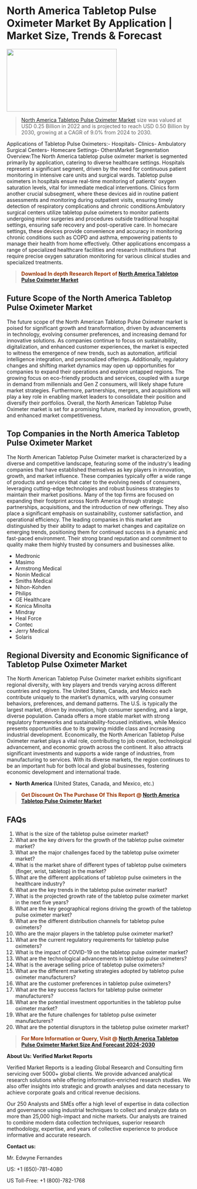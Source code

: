 <p><h1>North America Tabletop Pulse Oximeter Market By Application | Market Size, Trends & Forecast</h1><p><img class="aligncenter size-medium wp-image-105565" src="https://ffe5etoiles.com/wp-content/uploads/2025/01/MST7-300x171.png" alt="" width="300" height="171" /></p><blockquote><p><a href="https://www.verifiedmarketreports.com/download-sample/?rid=266460&utm_source=Github-NA&utm_medium=364" target="_blank">North America Tabletop Pulse Oximeter Market</a> size was valued at USD 0.25 Billion in 2022 and is projected to reach USD 0.50 Billion by 2030, growing at a CAGR of 9.0% from 2024 to 2030.</p></blockquote>Applications of Tabletop Pulse Oximeters:- Hospitals- Clinics- Ambulatory Surgical Centers- Homecare Settings- OthersMarket Segmentation Overview:The North America tabletop pulse oximeter market is segmented primarily by application, catering to diverse healthcare settings. Hospitals represent a significant segment, driven by the need for continuous patient monitoring in intensive care units and surgical wards. Tabletop pulse oximeters in hospitals ensure real-time monitoring of patients' oxygen saturation levels, vital for immediate medical interventions. Clinics form another crucial subsegment, where these devices aid in routine patient assessments and monitoring during outpatient visits, ensuring timely detection of respiratory complications and chronic conditions.Ambulatory surgical centers utilize tabletop pulse oximeters to monitor patients undergoing minor surgeries and procedures outside traditional hospital settings, ensuring safe recovery and post-operative care. In homecare settings, these devices provide convenience and accuracy in monitoring chronic conditions such as COPD and asthma, empowering patients to manage their health from home effectively. Other applications encompass a range of specialized healthcare facilities and research institutions that require precise oxygen saturation monitoring for various clinical studies and specialized treatments.</p><blockquote><p><span style="color: #993300;"><strong>Download In depth Research Report of <a href="https://www.verifiedmarketreports.com/download-sample/?rid=266460&utm_source=Github-NA&utm_medium=364">North America Tabletop Pulse Oximeter Market</a></strong></span></p></blockquote><h2>Future Scope of the North America Tabletop Pulse Oximeter Market</h2><p>The future scope of the North American Tabletop Pulse Oximeter market is poised for significant growth and transformation, driven by advancements in technology, evolving consumer preferences, and increasing demand for innovative solutions. As companies continue to focus on sustainability, digitalization, and enhanced customer experiences, the market is expected to witness the emergence of new trends, such as automation, artificial intelligence integration, and personalized offerings. Additionally, regulatory changes and shifting market dynamics may open up opportunities for companies to expand their operations and explore untapped regions. The growing focus on eco-friendly products and services, coupled with a surge in demand from millennials and Gen Z consumers, will likely shape future market strategies. Furthermore, partnerships, mergers, and acquisitions will play a key role in enabling market leaders to consolidate their position and diversify their portfolios. Overall, the North American Tabletop Pulse Oximeter market is set for a promising future, marked by innovation, growth, and enhanced market competitiveness.</p><h2>Top Companies in the North America Tabletop Pulse Oximeter Market</h2><p>The North American Tabletop Pulse Oximeter market is characterized by a diverse and competitive landscape, featuring some of the industry's leading companies that have established themselves as key players in innovation, growth, and market influence. These companies typically offer a wide range of products and services that cater to the evolving needs of consumers, leveraging cutting-edge technologies and robust business strategies to maintain their market positions. Many of the top firms are focused on expanding their footprint across North America through strategic partnerships, acquisitions, and the introduction of new offerings. They also place a significant emphasis on sustainability, customer satisfaction, and operational efficiency. The leading companies in this market are distinguished by their ability to adapt to market changes and capitalize on emerging trends, positioning them for continued success in a dynamic and fast-paced environment. Their strong brand reputation and commitment to quality make them highly trusted by consumers and businesses alike.</p><p><ul><li>Medtronic </li><li> Masimo </li><li> Armstrong Medical </li><li> Nonin Medical </li><li> Smiths Medical </li><li> Nihon-Kohden </li><li> Philips </li><li> GE Healthcare </li><li> Konica Minolta </li><li> Mindray </li><li> Heal Force </li><li> Contec </li><li> Jerry Medical </li><li> Solaris</li></ul></p><h2>Regional Diversity and Economic Significance of Tabletop Pulse Oximeter Market</h2><p>The North American Tabletop Pulse Oximeter market exhibits significant regional diversity, with key players and trends varying across different countries and regions. The United States, Canada, and Mexico each contribute uniquely to the market’s dynamics, with varying consumer behaviors, preferences, and demand patterns. The U.S. is typically the largest market, driven by innovation, high consumer spending, and a large, diverse population. Canada offers a more stable market with strong regulatory frameworks and sustainability-focused initiatives, while Mexico presents opportunities due to its growing middle class and increasing industrial development. Economically, the North American Tabletop Pulse Oximeter market plays a vital role, contributing to job creation, technological advancement, and economic growth across the continent. It also attracts significant investments and supports a wide range of industries, from manufacturing to services. With its diverse markets, the region continues to be an important hub for both local and global businesses, fostering economic development and international trade.</p><ul> <li><strong>North America</strong> (United States, Canada, and Mexico, etc.)</li></ul><blockquote><p><span style="color: #993300;"><strong>Get Discount On The Purchase Of This Report @ <a href="https://www.verifiedmarketreports.com/ask-for-discount/?rid=266460&utm_source=Github-NA&utm_medium=364">North America Tabletop Pulse Oximeter Market</a></strong></span></p></blockquote><h2>FAQs</h2><p><ol> <li>What is the size of the tabletop pulse oximeter market?</div><div></li> <li>What are the key drivers for the growth of the tabletop pulse oximeter market?</div><div></li> <li>What are the major challenges faced by the tabletop pulse oximeter market?</div><div></li> <li>What is the market share of different types of tabletop pulse oximeters (finger, wrist, tabletop) in the market?</div><div></li> <li>What are the different applications of tabletop pulse oximeters in the healthcare industry?</div><div></li> <li>What are the key trends in the tabletop pulse oximeter market?</div><div></li> <li>What is the projected growth rate of the tabletop pulse oximeter market in the next five years?</div><div></li> <li>What are the key geographical regions driving the growth of the tabletop pulse oximeter market?</div><div></li> <li>What are the different distribution channels for tabletop pulse oximeters?</div><div></li> <li>Who are the major players in the tabletop pulse oximeter market?</div><div></li> <li>What are the current regulatory requirements for tabletop pulse oximeters?</div><div></li> <li>What is the impact of COVID-19 on the tabletop pulse oximeter market?</div><div></li> <li>What are the technological advancements in tabletop pulse oximeters?</div><div></li> <li>What is the average selling price of tabletop pulse oximeters?</div><div></li> <li>What are the different marketing strategies adopted by tabletop pulse oximeter manufacturers?</div><div></li> <li>What are the customer preferences in tabletop pulse oximeters?</div><div></li> <li>What are the key success factors for tabletop pulse oximeter manufacturers?</div><div></li> <li>What are the potential investment opportunities in the tabletop pulse oximeter market?</div><div></li> <li>What are the future challenges for tabletop pulse oximeter manufacturers?</div><div></li> <li>What are the potential disruptors in the tabletop pulse oximeter market?</div><div></li></ol></p><blockquote><p><span style="color: #993300;"><strong>For More Information or Query, Visit @ <a href="https://www.verifiedmarketreports.com/product/tabletop-pulse-oximeter-market/">North America Tabletop Pulse Oximeter Market Size And Forecast 2024-2030</a></strong></span></p></blockquote><p><strong>About Us: Verified Market Reports</strong></p><p>Verified Market Reports is a leading Global Research and Consulting firm servicing over 5000+ global clients. We provide advanced analytical research solutions while offering information-enriched research studies. We also offer insights into strategic and growth analyses and data necessary to achieve corporate goals and critical revenue decisions.</p><p>Our 250 Analysts and SMEs offer a high level of expertise in data collection and governance using industrial techniques to collect and analyze data on more than 25,000 high-impact and niche markets. Our analysts are trained to combine modern data collection techniques, superior research methodology, expertise, and years of collective experience to produce informative and accurate research.</p><p><strong>Contact us:</strong></p><p>Mr. Edwyne Fernandes</p><p>US: +1 (650)-781-4080</p><p>US Toll-Free: +1 (800)-782-1768</p>
